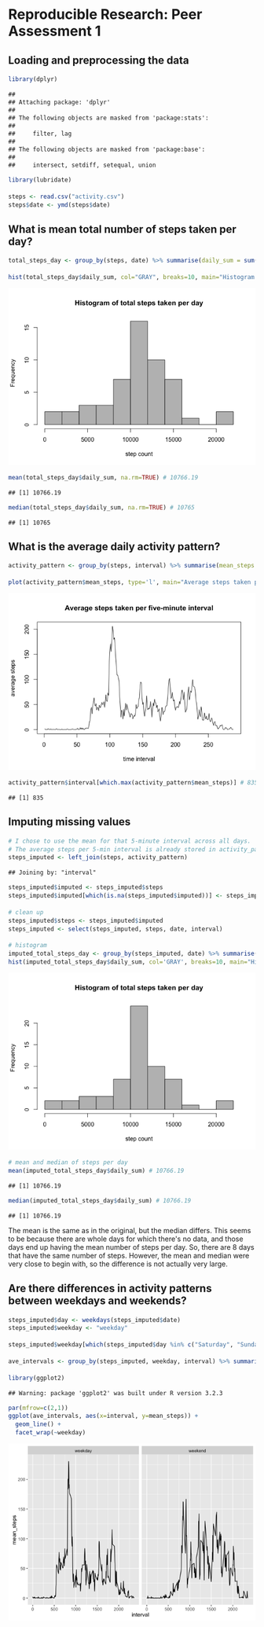 # Reproducible Research: Peer Assessment 1


## Loading and preprocessing the data

```r
library(dplyr)
```

```
## 
## Attaching package: 'dplyr'
## 
## The following objects are masked from 'package:stats':
## 
##     filter, lag
## 
## The following objects are masked from 'package:base':
## 
##     intersect, setdiff, setequal, union
```

```r
library(lubridate)

steps <- read.csv("activity.csv")
steps$date <- ymd(steps$date)
```
## What is mean total number of steps taken per day?

```r
total_steps_day <- group_by(steps, date) %>% summarise(daily_sum = sum(steps))

hist(total_steps_day$daily_sum, col="GRAY", breaks=10, main="Histogram of total steps taken per day", xlab="step count")
```

![](PA1_template_files/figure-html/unnamed-chunk-2-1.png) 

```r
mean(total_steps_day$daily_sum, na.rm=TRUE) # 10766.19
```

```
## [1] 10766.19
```

```r
median(total_steps_day$daily_sum, na.rm=TRUE) # 10765
```

```
## [1] 10765
```

## What is the average daily activity pattern?

```r
activity_pattern <- group_by(steps, interval) %>% summarise(mean_steps = mean(steps, na.rm=TRUE))

plot(activity_pattern$mean_steps, type='l', main="Average steps taken per five-minute interval", xlab="time interval", ylab="average steps")
```

![](PA1_template_files/figure-html/unnamed-chunk-3-1.png) 

```r
activity_pattern$interval[which.max(activity_pattern$mean_steps)] # 835, so 8:35am
```

```
## [1] 835
```

## Imputing missing values

```r
# I chose to use the mean for that 5-minute interval across all days.
# The average steps per 5-min interval is already stored in activity_pattern, so we just have to join those two datasets.
steps_imputed <- left_join(steps, activity_pattern)
```

```
## Joining by: "interval"
```

```r
steps_imputed$imputed <- steps_imputed$steps
steps_imputed$imputed[which(is.na(steps_imputed$imputed))] <- steps_imputed$mean_steps[which(is.na(steps_imputed$imputed))]

# clean up
steps_imputed$steps <- steps_imputed$imputed
steps_imputed <- select(steps_imputed, steps, date, interval)

# histogram
imputed_total_steps_day <- group_by(steps_imputed, date) %>% summarise(daily_sum = sum(steps))
hist(imputed_total_steps_day$daily_sum, col='GRAY', breaks=10, main="Histogram of total steps taken per day", xlab="step count")
```

![](PA1_template_files/figure-html/unnamed-chunk-4-1.png) 

```r
# mean and median of steps per day
mean(imputed_total_steps_day$daily_sum) # 10766.19
```

```
## [1] 10766.19
```

```r
median(imputed_total_steps_day$daily_sum) # 10766.19
```

```
## [1] 10766.19
```

The mean is the same as in the original, but the median differs.  This seems to be because there are whole days for which there's no data, and those days end up having the mean number of steps per day.  So, there are 8 days that have the same number of steps.  However, the mean and median were very close to begin with, so the difference is not actually very large.

## Are there differences in activity patterns between weekdays and weekends?

```r
steps_imputed$day <- weekdays(steps_imputed$date)
steps_imputed$weekday <- "weekday"

steps_imputed$weekday[which(steps_imputed$day %in% c("Saturday", "Sunday"))] <- "weekend"

ave_intervals <- group_by(steps_imputed, weekday, interval) %>% summarise(mean_steps = mean(steps))

library(ggplot2)
```

```
## Warning: package 'ggplot2' was built under R version 3.2.3
```

```r
par(mfrow=c(2,1))
ggplot(ave_intervals, aes(x=interval, y=mean_steps)) +
  geom_line() +
  facet_wrap(~weekday)
```

![](PA1_template_files/figure-html/unnamed-chunk-5-1.png) 

